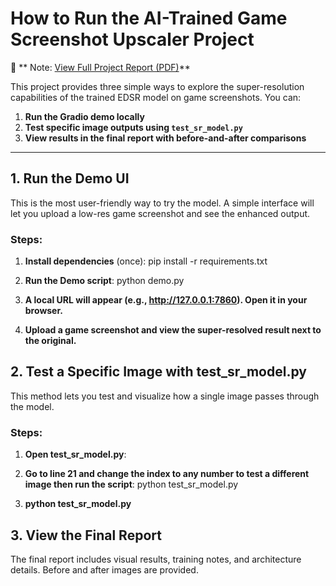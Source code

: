 # How to Run the AI-Trained Game Screenshot Upscaler Project

📄 ** Note: [View Full Project Report (PDF)](./📝PROJECT_REPORT.pdf)**

This project provides three simple ways to explore the super-resolution capabilities of the trained EDSR model on game screenshots. You can:

1. **Run the Gradio demo locally**
2. **Test specific image outputs using `test_sr_model.py`**
3. **View results in the final report with before-and-after comparisons**

---

## 1. Run the Demo UI

This is the most user-friendly way to try the model. A simple interface will let you upload a low-res game screenshot and see the enhanced output.

### Steps:
1. **Install dependencies** (once):
   pip install -r requirements.txt
2. **Run the Demo script**:
   python demo.py
3. **A local URL will appear (e.g., http://127.0.0.1:7860). Open it in your browser.**

4. **Upload a game screenshot and view the super-resolved result next to the original.**

## 2. Test a Specific Image with test_sr_model.py

This method lets you test and visualize how a single image passes through the model.

### Steps:
1. **Open test_sr_model.py**:

2. **Go to line 21 and change the index to any number to test a different image then run the script**:
   python test_sr_model.py
3. **python test_sr_model.py**

## 3. View the Final Report

The final report includes visual results, training notes, and architecture details. Before and after images are provided.




